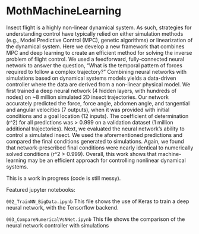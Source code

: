 # MothMachineLearning


Insect flight is a highly non-linear dynamical system.  As such, strategies for understanding control have typically relied on either simulation methods (e.g., Model Predictive Control (MPC), genetic algorithms) or linearization of the dynamical system. Here we develop a new framework that combines MPC and deep learning to create an efficient method for solving the inverse problem of flight control. We used a feedforward, fully-connected neural network to answer the question, “What is the temporal pattern of forces required to follow a complex trajectory?” Combining neural networks with simulations based on dynamical systems models yields a data-driven controller where the data are derived from a non-linear physical model. We first trained a deep neural network (4 hidden layers, with hundreds of nodes) on ~8 million simulated 2D insect trajectories. Our network accurately predicted the force, force angle, abdomen angle, and tangential and angular velocities (7 outputs), when it was provided with initial conditions and a goal location (12 inputs). The coefficient of determination (r^2) for all predictions was > 0.999 on a validation dataset (1 million additional trajectories). Next, we evaluated the neural network’s ability to control a simulated insect.  We used the aforementioned predictions and compared the final conditions generated to simulations. Again, we found that network-prescribed final conditions were nearly identical to numerically solved conditions (r^2 > 0.999). Overall, this work shows that machine-learning may be an efficient approach for controlling nonlinear dynamical systems.


This is a work in progress (code is still messy). 


Featured jupyter notebooks: 

```002_TrainNN_BigData.ipynb```
This file shows the use of Keras to train a deep neural network, with the Tensorflow backend.

```003_CompareNumericalVsNNet.ipynb```
This file shows the comparison of the neural network controller with simulations
